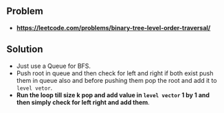 ## Problem

- **https://leetcode.com/problems/binary-tree-level-order-traversal/**

## Solution

- Just use a Queue for BFS.
- Push root in queue and then check for left and right if both exist push them in queue also and before pushing them pop the root and add it to `level vetor`.
- **Run the loop till size k pop and add value in `level vector` 1 by 1 and then simply check for left right and add them**.
